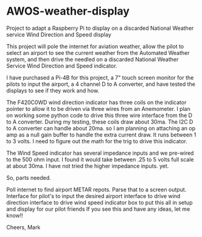 # AWOS-weather-display
Project to adapt a Raspberry Pi to display on a discarded National Weather service Wind Direction and Speed display

This project will pole the internet for aviation weather, allow the pilot to select an airport to see the current weather from the Automated Weather system, and then drive the needled on a discarded National Weather Service Wind Direction and Speed indicator.

I have purchased a Pi-4B for this project, a 7" touch screen monitor for the pilots to input the airport, a 4 channel D to A converter, and have tested the displays to see if they work and how.

The F420C0WD wind direction indicator has three coils on the indicator pointer to allow it to be driven via three wires from an Anemometer. I plan on working some python code to drive this three wire interface from the D to A converter. During my testing, these coils draw about 30ma. The I2C D to A converter can handle about 20ma. so I am planning on attaching an op amp as a null gain buffer to handle the extra current draw. It runs between 1 to 3 volts. I need to figure out the math for the trig to drive this indicator.

The Wind Speed indicator has several impedance inputs and we pre-wired to the 500 ohm input. I found it would take between .25 to 5 volts full scale at about 30ma. I have not tried the higher impedance inputs. yet.

So, parts needed.

Poll internet to find airport METAR repots. Parse that to a screen output.
Interface for pilot's to input the desired airport
interface to drive wind direction
interface to drive wind speed indicator
box to put this all in
setup and display for our pilot friends
If you see this and have any ideas, let me know!!

Cheers,
Mark

